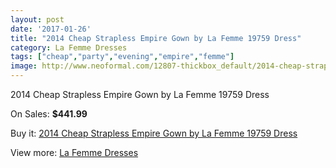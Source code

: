 ```yaml
---
layout: post
date: '2017-01-26'
title: "2014 Cheap Strapless Empire Gown by La Femme 19759 Dress"
category: La Femme Dresses
tags: ["cheap","party","evening","empire","femme"]
image: http://www.neoformal.com/12807-thickbox_default/2014-cheap-strapless-empire-gown-by-la-femme-19759-dress.jpg
---
```

2014 Cheap Strapless Empire Gown by La Femme 19759 Dress

On Sales: **$441.99**
<a href="https://www.neoformal.com/en/la-femme-dresses-2014/4495-2014-cheap-strapless-empire-gown-by-la-femme-19759-dress.html"><amp-img layout="responsive" width="600" height="600" src="//www.neoformal.com/12807-thickbox_default/2014-cheap-strapless-empire-gown-by-la-femme-19759-dress.jpg" alt="2014 Cheap Strapless Empire Gown by La Femme 19759 Dress 0" /></a>
<a href="https://www.neoformal.com/en/la-femme-dresses-2014/4495-2014-cheap-strapless-empire-gown-by-la-femme-19759-dress.html"><amp-img layout="responsive" width="600" height="600" src="//www.neoformal.com/12811-thickbox_default/2014-cheap-strapless-empire-gown-by-la-femme-19759-dress.jpg" alt="2014 Cheap Strapless Empire Gown by La Femme 19759 Dress 1" /></a>
<a href="https://www.neoformal.com/en/la-femme-dresses-2014/4495-2014-cheap-strapless-empire-gown-by-la-femme-19759-dress.html"><amp-img layout="responsive" width="600" height="600" src="//www.neoformal.com/12810-thickbox_default/2014-cheap-strapless-empire-gown-by-la-femme-19759-dress.jpg" alt="2014 Cheap Strapless Empire Gown by La Femme 19759 Dress 2" /></a>
<a href="https://www.neoformal.com/en/la-femme-dresses-2014/4495-2014-cheap-strapless-empire-gown-by-la-femme-19759-dress.html"><amp-img layout="responsive" width="600" height="600" src="//www.neoformal.com/12809-thickbox_default/2014-cheap-strapless-empire-gown-by-la-femme-19759-dress.jpg" alt="2014 Cheap Strapless Empire Gown by La Femme 19759 Dress 3" /></a>
<a href="https://www.neoformal.com/en/la-femme-dresses-2014/4495-2014-cheap-strapless-empire-gown-by-la-femme-19759-dress.html"><amp-img layout="responsive" width="600" height="600" src="//www.neoformal.com/12808-thickbox_default/2014-cheap-strapless-empire-gown-by-la-femme-19759-dress.jpg" alt="2014 Cheap Strapless Empire Gown by La Femme 19759 Dress 4" /></a>

Buy it: [2014 Cheap Strapless Empire Gown by La Femme 19759 Dress](https://www.neoformal.com/en/la-femme-dresses-2014/4495-2014-cheap-strapless-empire-gown-by-la-femme-19759-dress.html "2014 Cheap Strapless Empire Gown by La Femme 19759 Dress")

View more: [La Femme Dresses](https://www.neoformal.com/en/56-la-femme-dresses-2014 "La Femme Dresses")